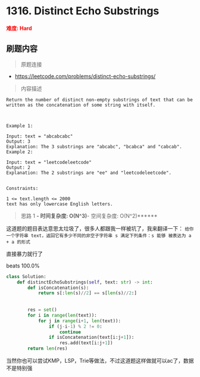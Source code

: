 # 1316. Distinct Echo Substrings

**<font color=red>难度: Hard</font>**

## 刷题内容

> 原题连接

* https://leetcode.com/problems/distinct-echo-substrings/

> 内容描述

```
Return the number of distinct non-empty substrings of text that can be written as the concatenation of some string with itself.

 

Example 1:

Input: text = "abcabcabc"
Output: 3
Explanation: The 3 substrings are "abcabc", "bcabca" and "cabcab".
Example 2:

Input: text = "leetcodeleetcode"
Output: 2
Explanation: The 2 substrings are "ee" and "leetcodeleetcode".
 

Constraints:

1 <= text.length <= 2000
text has only lowercase English letters.
```

> 思路 1
******- 时间复杂度: O(N^3)******- 空间复杂度: O(N^2)******

这道题的题目表达意思太垃圾了，很多人都跟我一样被坑了，我来翻译一下：
`给你一个字符串 text，返回它有多少不同的非空子字符串 s 满足下列条件：s 能够 被表达为 a + a 的形式`


直接暴力就行了

beats 100.0%

```python
class Solution:
    def distinctEchoSubstrings(self, text: str) -> int:
        def isConcatenation(s):
            return s[:len(s)//2] == s[len(s)//2:]
            
            
        res = set()
        for i in range(len(text)):
            for j in range(i+1, len(text)):
                if (j-i-1) % 2 != 0:
                    continue
                if isConcatenation(text[i:j+1]):
                    res.add(text[i:j+1])
        return len(res)
```

当然你也可以尝试KMP，LSP，Trie等做法，不过这道题这样做就可以ac了，数据不是特别强




















